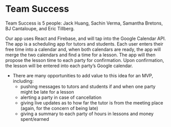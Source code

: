 # Team Success

Team Success is 5 people: Jack Huang, Sachin Verma, Samantha Bretons, BJ Cantaloupe, and Eric Tillberg.

Our app uses React and Firebase, and will tap into the Google Calendar API. The app is a scheduling app for tutors and students. Each user enters their free time into a calendar and, when both calendars are ready, the app will merge the two calendars and find a time for a lesson. The app will then propose the lesson time to each party for confirmation. Upon confirmation, the lesson will be entered into each party’s Google calendar.


* There are many opportunities to add value to this idea for an MVP, including:
  * pushing messages to tutors and students if and when one party might be late for a lesson
  * alerting a party in case of cancellation
  * giving live updates as to how far the tutor is from the meeting place (again, for the concern of being late)
  * giving a summary to each party of hours in lessons and money spent/earned

